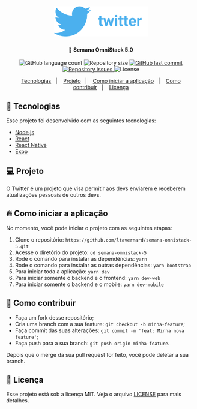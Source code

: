 <h1 align="center">
  <img alt="Twitter" title="#Twitter" src=".github/logo.png" width="250px" />
</h1>

<h4 align="center">
  🚀 Semana OmniStack 5.0
</h4>

<p align="center">
  <img alt="GitHub language count" src="https://img.shields.io/github/languages/count/ltavernard/semana-omnistack-5">

  <img alt="Repository size" src="https://img.shields.io/github/repo-size/ltavernard/semana-omnistack-5">

  <a href="https://github.com/ltavernard/semana-omnistack-5/commits/master">
    <img alt="GitHub last commit" src="https://img.shields.io/github/last-commit/ltavernard/semana-omnistack-5">
  </a>

  <a href="https://github.com/ltavernard/semana-omnistack-5/issues">
    <img alt="Repository issues" src="https://img.shields.io/github/issues/ltavernard/semana-omnistack-5">
  </a>

  <img alt="License" src="https://img.shields.io/badge/license-MIT-brightgreen">
</p>

<p align="center">
  <a href="#-tecnologias">Tecnologias</a>&nbsp;&nbsp;&nbsp;|&nbsp;&nbsp;&nbsp;
  <a href="#-projeto">Projeto</a>&nbsp;&nbsp;&nbsp;|&nbsp;&nbsp;&nbsp;
  <a href="#-como-iniciar-a-aplicação">Como iniciar a aplicação</a>&nbsp;&nbsp;&nbsp;|&nbsp;&nbsp;&nbsp;
  <a href="#-como-contribuir">Como contribuir</a>&nbsp;&nbsp;&nbsp;|&nbsp;&nbsp;&nbsp;
  <a href="#-licença">Licença</a>
</p>

## 🚀 Tecnologias

Esse projeto foi desenvolvido com as seguintes tecnologias:

- [Node.js](https://nodejs.org/en/)
- [React](https://reactjs.org/)
- [React Native](https://facebook.github.io/react-native/)
- [Expo](https://expo.io/)

## 💻 Projeto

O Twitter é um projeto que visa permitir aos devs enviarem e receberem atualizações pessoais de outros devs.

## 🔥 Como iniciar a aplicação

No momento, você pode iniciar o projeto com as seguintes etapas:

1. Clone o repositório: `https://github.com/ltavernard/semana-omnistack-5.git`
2. Acesse o diretório do projeto: `cd semana-omnistack-5`
3. Rode o comando para instalar as dependências: `yarn`
4. Rode o comando para instalar as outras dependências: `yarn bootstrap`
5. Para iniciar toda a aplicação: `yarn dev`
6. Para iniciar somente o backend e o frontend: `yarn dev-web`
6. Para iniciar somente o backend e o mobile: `yarn dev-mobile`

## 🤔 Como contribuir

- Faça um fork desse repositório;
- Cria uma branch com a sua feature: `git checkout -b minha-feature`;
- Faça commit das suas alterações: `git commit -m 'feat: Minha nova feature'`;
- Faça push para a sua branch: `git push origin minha-feature`.

Depois que o merge da sua pull request for feito, você pode deletar a sua branch.

## 📝 Licença

Esse projeto está sob a licença MIT. Veja o arquivo [LICENSE](LICENSE.md) para mais detalhes.
